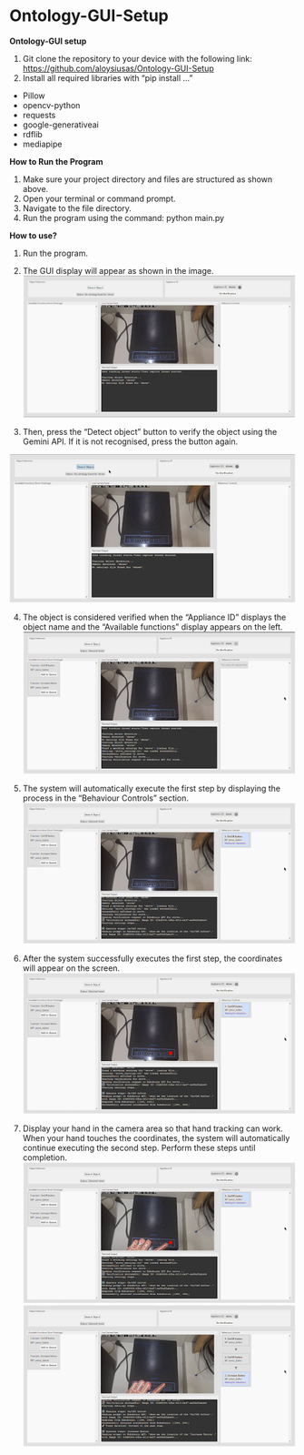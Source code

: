 # Ontology-GUI-Setup

**Ontology-GUI setup**
1. Git clone the repository to your device with the following link: https://github.com/aloysiusas/Ontology-GUI-Setup 
2. Install all required libraries with “pip install ...”
- Pillow
- opencv-python
- requests
- google-generativeai
- rdflib
- mediapipe

**How to Run the Program**
1. Make sure your project directory and files are structured as shown above.
2. Open your terminal or command prompt.
3. Navigate to the file directory.
4. Run the program using the command: python main.py

**How to use?**
1. Run the program. 
2. The GUI display will appear as shown in the image. ![GUI_display](how_to_use/GUI_Display.png)

3. Then, press the “Detect object” button to verify the object using the Gemini API. If it is not recognised, press the button again.
<p align="center"> 
  <img src=how_to_use/Detect_object.png alt=Detect_object width="600">
</p>

4. The object is considered verified when the “Appliance ID” displays the object name and the “Available functions” display appears on the left. ![Verified_object](how_to_use/Verified_object.png)

5. The system will automatically execute the first step by displaying the process in the “Behaviour Controls” section. ![System_running](how_to_use/System_running.png)

6. After the system successfully executes the first step, the coordinates will appear on the screen.  ![Coordinate](how_to_use/Coordinate.png)

7. Display your hand in the camera area so that hand tracking can work. When your hand touches the coordinates, the system will automatically continue executing the second step. Perform these steps until completion. ![Hand_tracking](how_to_use/Hand_tracking.png) ![Hand_tracking_done](how_to_use/Hand_tracking_done.png)
